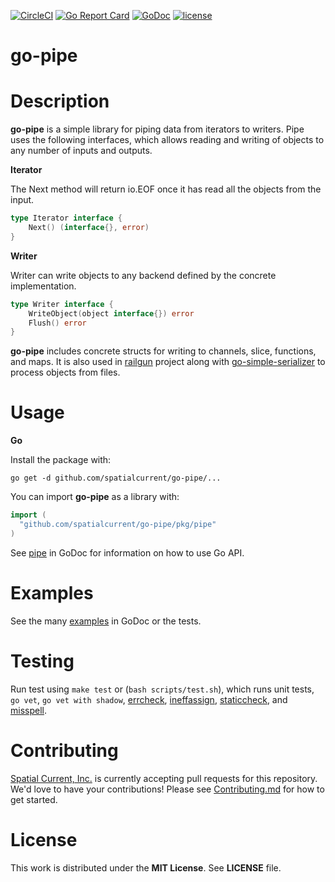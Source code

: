 [![CircleCI](https://circleci.com/gh/spatialcurrent/go-pipe/tree/master.svg?style=svg)](https://circleci.com/gh/spatialcurrent/go-pipe/tree/master) [![Go Report Card](https://goreportcard.com/badge/spatialcurrent/go-pipe)](https://goreportcard.com/report/spatialcurrent/go-pipe)  [![GoDoc](https://godoc.org/github.com/spatialcurrent/go-pipe?status.svg)](https://godoc.org/github.com/spatialcurrent/go-pipe) [![license](http://img.shields.io/badge/license-MIT-red.svg?style=flat)](https://github.com/spatialcurrent/go-pipe/blob/master/LICENSE)

# go-pipe

# Description

**go-pipe** is a simple library for piping data from iterators to writers.  Pipe uses the following interfaces, which allows reading and writing of objects to any number of inputs and outputs.

**Iterator**

The Next method will return io.EOF once it has read all the objects from the input.

```go
type Iterator interface {
	Next() (interface{}, error)
}
```

**Writer**

Writer can write objects to any backend defined by the concrete implementation.

```go
type Writer interface {
	WriteObject(object interface{}) error
	Flush() error
}
```

**go-pipe** includes concrete structs for writing to channels, slice, functions, and maps.  It is also used in [railgun](https://github.com/spatialcurrent/railgun) project along with [go-simple-serializer](https://github.com/spatialcurrent/go-simple-serializer) to process objects from files.

# Usage

**Go**

Install the package with:

```shell
go get -d github.com/spatialcurrent/go-pipe/...
```

You can import **go-pipe** as a library with:

```go
import (
  "github.com/spatialcurrent/go-pipe/pkg/pipe"
)
```

See [pipe](https://godoc.org/github.com/spatialcurrent/go-pipe/pkg/pipe) in GoDoc for information on how to use Go API.

# Examples

See the many [examples](https://godoc.org/github.com/spatialcurrent/go-pipe/pkg/pipe/#pkg-examples) in GoDoc or the tests.

# Testing

Run test using `make test` or (`bash scripts/test.sh`), which runs unit tests, `go vet`, `go vet with shadow`, [errcheck](https://github.com/kisielk/errcheck), [ineffassign](https://github.com/gordonklaus/ineffassign), [staticcheck](https://staticcheck.io/), and [misspell](https://github.com/client9/misspell).

# Contributing

[Spatial Current, Inc.](https://spatialcurrent.io) is currently accepting pull requests for this repository.  We'd love to have your contributions!  Please see [Contributing.md](https://github.com/spatialcurrent/go-pipe/blob/master/CONTRIBUTING.md) for how to get started.

# License

This work is distributed under the **MIT License**.  See **LICENSE** file.

